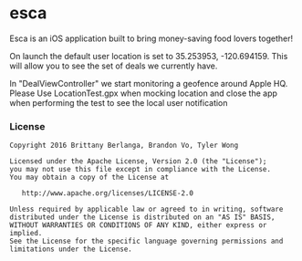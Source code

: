 # esca

Esca is an iOS application built to bring money-saving food lovers together!

On launch the default user location is set to 35.253953, -120.694159. This will
allow you to see the set of deals we currently have.

In "DealViewController" we start monitoring a geofence around Apple HQ.
Please Use LocationTest.gpx when mocking location and close the app when performing the test
to see the local user notification

### License

```
Copyright 2016 Brittany Berlanga, Brandon Vo, Tyler Wong

Licensed under the Apache License, Version 2.0 (the "License");
you may not use this file except in compliance with the License.
You may obtain a copy of the License at

   http://www.apache.org/licenses/LICENSE-2.0

Unless required by applicable law or agreed to in writing, software
distributed under the License is distributed on an "AS IS" BASIS,
WITHOUT WARRANTIES OR CONDITIONS OF ANY KIND, either express or implied.
See the License for the specific language governing permissions and
limitations under the License.
```
